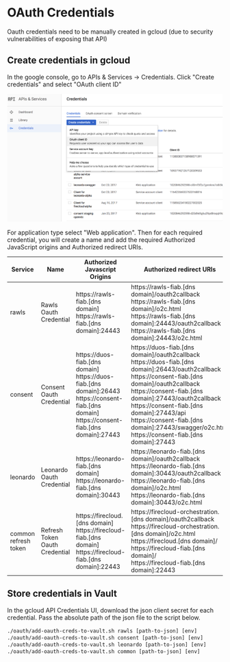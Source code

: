 # OAuth Credentials

Oauth credentials need to be manually created in gcloud (due to security vulnerabilities of exposing that API)

## Create credentials in gcloud

In the google console, go to APIs & Services -> Credentials. Click "Create credentials" and select "OAuth client ID"

![Alt text](../screenshots/create_oauth_credentials.png "Create Oauth Credentials")

For application type select "Web application".  Then for each required credential, you will create a name and add the required Authorized JavaScript origins and Authorized redirect URIs.  

Service | Name | Authorized Javascript Origins | Authorized redirect URIs
--- | --- | --- | ---
rawls | Rawls Oauth Credential | https://rawls-fiab.[dns domain] <br> https://rawls-fiab.[dns domain]:24443 | https://rawls-fiab.[dns domain]/oauth2callback <br> https://rawls-fiab.[dns domain]/o2c.html <br> https://rawls-fiab.[dns domain]:24443/oauth2callback <br> https://rawls-fiab.[dns domain]:24443/o2c.html
consent | Consent Oauth Credential | https://duos-fiab.[dns domain] <br> https://duos-fiab.[dns domain]:26443 <br> https://consent-fiab.[dns domain] <br> https://consent-fiab.[dns domain]:27443 | https://duos-fiab.[dns domain]/oauth2callback <br> https://duos-fiab.[dns domain]:26443/oauth2callback <br> https://consent-fiab.[dns domain]/oauth2callback <br> https://consent-fiab.[dns domain]:27443/oauth2callback <br> https://consent-fiab.[dns domain]:27443/api <br> https://consent-fiab.[dns domain]:27443/swagger/o2c.html <br> https://consent-fiab.[dns domain]:27443
leonardo | Leonardo Oauth Credential | https://leonardo-fiab.[dns domain] <br> https://leonardo-fiab.[dns domain]:30443 | https://leonardo-fiab.[dns domain]/oauth2callback <br> https://leonardo-fiab.[dns domain]:30443/oauth2callback <br> https://leonardo-fiab.[dns domain]/o2c.html <br> https://leonardo-fiab.[dns domain]:30443/o2c.html
common refresh token | Refresh Token Oauth Credential | https://firecloud.[dns domain] <br> https://firecloud-fiab.[dns domain] <br> https://firecloud-fiab.[dns domain]:22443 | https://firecloud-orchestration.[dns domain]/oauth2callback <br> https://firecloud-orchestration.[dns domain]/o2c.html <br> https://firecloud.[dns domain]/ <br> https://firecloud-fiab.[dns domain]/ <br> https://firecloud-fiab.[dns domain]:22443



## Store credentials in Vault

In the gcloud API Credentials UI, download the json client secret for each credential.  Pass the absolute path of the json file to the script below.

```$xslt
./oauth/add-oauth-creds-to-vault.sh rawls [path-to-json] [env]
./oauth/add-oauth-creds-to-vault.sh consent [path-to-json] [env]
./oauth/add-oauth-creds-to-vault.sh leonardo [path-to-json] [env]
./oauth/add-oauth-creds-to-vault.sh common [path-to-json] [env]
```

